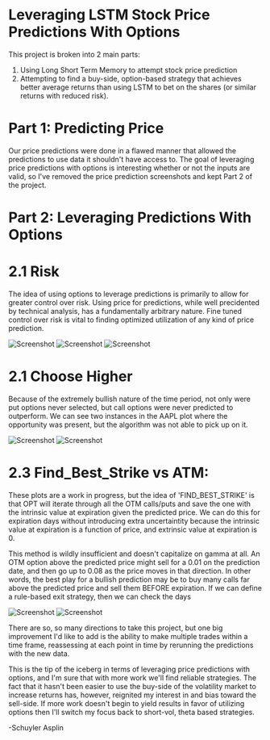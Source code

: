 # Leveraging LSTM Stock Price Predictions With Options

This project is broken into 2 main parts:

1. Using Long Short Term Memory to attempt stock price prediction
2. Attempting to find a buy-side, option-based strategy that achieves better average returns than using LSTM to bet on the shares (or similar returns with reduced risk).

# Part 1: Predicting Price

Our price predictions were done in a flawed manner that allowed the predictions to use data it shouldn't have access to. The goal of leveraging price predictions with options is interesting whether or not the inputs are valid, so I've removed the price prediction screenshots and kept Part 2 of the project.

# Part 2: Leveraging Predictions With Options

# 2.1 Risk
The idea of using options to leverage predictions is primarily to allow for greater control over risk. Using price for predictions, while well precidented by technical analysis, has a fundamentally arbitrary nature. Fine tuned control over risk is vital to finding optimized utilization of any kind of price prediction.

![Screenshot](screenshots/Option_Play_Analysis/ATM_by_risk/AAPL_risk100.png)
![Screenshot](screenshots/Option_Play_Analysis/ATM_by_risk/AAPL_risk500.png)
![Screenshot](screenshots/Option_Play_Analysis/ATM_by_risk/AAPL_risk1000.png)

# 2.1 Choose Higher
Because of the extremely bullish nature of the time period, not only were put options never selected, but call options were never predicted to outperform. We can see two instances in the AAPL plot where the opportunity was present, but the algorithm was not able to pick up on it.

![Screenshot](screenshots/Option_Play_Analysis/Choose_Higher/AAPL_ATM_1000.png)
![Screenshot](screenshots/Option_Play_Analysis/Choose_Higher/TSLA_ATM_1000.png)

# 2.3 Find_Best_Strike vs ATM:
These plots are a work in progress, but the idea of 'FIND_BEST_STRIKE' is that OPT will iterate through all the OTM calls/puts and save the one with the intrinsic value at expiration given the predicted price.
We can do this for expiration days without introducing extra uncertaintity because the intrinsic value at expiration is a function of price, and extrinsic value at expiration is 0.

This method is wildly insufficient and doesn't capitalize on gamma at all. An OTM option above the predicted price might sell for a 0.01 on the prediction date, and then go up to 0.08 as the price moves in that direction. In other words, the best play for a bullish prediction may be to buy many calls far above the predicted price and sell them BEFORE expiration. If we can define a rule-based exit strategy, then we can check the days

![Screenshot](screenshots/Option_Play_Analysis/find_best_strike/AAPL_FBS_100.png)
![Screenshot](screenshots/Option_Play_Analysis/find_best_strike/TSLA_FBS_1000.png)

There are so, so many directions to take this project, but one big improvement I'd like to add is the ability to make multiple trades within a time frame, reassessing at each point in time by rerunning the predictions with the new data.

This is the tip of the iceberg in terms of leveraging price predictions with options, and I'm sure that with more work we'll find reliable strategies. The fact that it hasn't been easier to use the buy-side of the volatility market to increase returns has, however, reignited my interest in and bias toward the sell-side. If more work doesn't begin to yield results in favor of utilizing options then I'll switch my focus back to short-vol, theta based strategies.

-Schuyler Asplin
